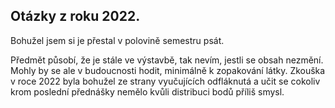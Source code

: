 ## Otázky z roku 2022.
Bohužel jsem si je přestal v polovině semestru psát.

Předmět působí, že je stále ve výstavbě, tak nevím, jestli se obsah nezmění.
Mohly by se ale v budoucnosti hodit, minimálně k zopakování látky.
Zkouška v roce 2022 byla bohužel ze strany vyučujících odfláknutá a učit se cokoliv
krom poslední přednášky nemělo kvůli distribuci bodů příliš smysl.
